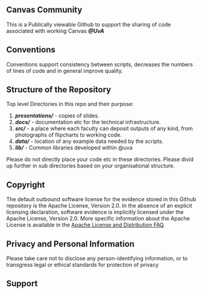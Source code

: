 ## Canvas Community

This is a Publically viewable Github to support the sharing of code associated with working Canvas ***\@UvA***


## Conventions

Conventions support consistency between scripts, decreases the numbers of lines of code and in general improve quality.


## Structure of the Repository

Top level Directories in this repo and their purpose:

1. ***presentations/*** - copies of slides.
2. ***docs/*** - documentation etc for the technical infrastructure.
3. ***src/*** - a place where each faculty can deposit outputs of any kind, from photographs of flipcharts to working code. 
4. ***data/*** - location of any example data needed by the scripts.
5. ***lib/*** - Common libraries developed within \@uva

Please do not directly place your code etc in these directories. Please divid up further in sub directories based on your organisational structure.

## Copyright

The default outbound software license for the evidence stored in this Github repository is the Apache License, Version 2.0. In the absence of an explicit licensing declaration, software evidence is implicitly licensed under the Apache License, Version 2.0. More specific information about the Apache License is available in the [Apache License and Distribution FAQ](http://www.apache.org/foundation/license-faq.html).


## Privacy and Personal Information

Please take care not to disclose any person-identifying information, or to transgress legal or ethical standards for protection of privacy


## Support
